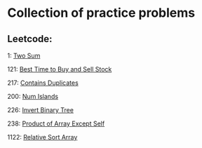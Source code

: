 # Collection of practice problems

## Leetcode:

1: [Two Sum](https://leetcode.com/problems/two-sum)

121: [Best Time to Buy and Sell Stock](https://leetcode.com/problems/best-time-to-buy-and-sell-stock/)

217: [Contains Duplicates](https://leetcode.com/problems/contains-duplicate/)

200: [Num Islands](https://leetcode.com/problems/number-of-islands/)

226: [Invert Binary Tree](https://leetcode.com/problems/invert-binary-tree/)

238: [Product of Array Except Self](https://leetcode.com/problems/product-of-array-except-self/)

1122: [Relative Sort Array](https://leetcode.com/problems/relative-sort-array/)
